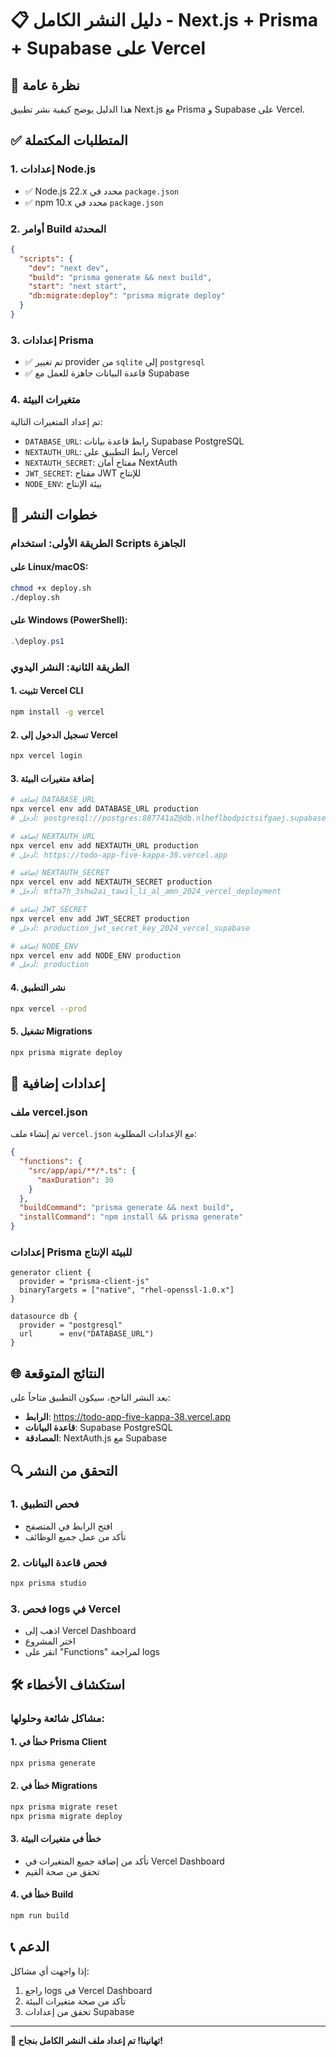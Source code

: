 # 📋 دليل النشر الكامل - Next.js + Prisma + Supabase على Vercel

## 🎯 نظرة عامة
هذا الدليل يوضح كيفية نشر تطبيق Next.js مع Prisma و Supabase على Vercel.

## ✅ المتطلبات المكتملة

### 1. إعدادات Node.js
- ✅ Node.js 22.x محدد في `package.json`
- ✅ npm 10.x محدد في `package.json`

### 2. أوامر Build المحدثة
```json
{
  "scripts": {
    "dev": "next dev",
    "build": "prisma generate && next build",
    "start": "next start",
    "db:migrate:deploy": "prisma migrate deploy"
  }
}
```

### 3. إعدادات Prisma
- ✅ تم تغيير provider من `sqlite` إلى `postgresql`
- ✅ قاعدة البيانات جاهزة للعمل مع Supabase

### 4. متغيرات البيئة
تم إعداد المتغيرات التالية:
- `DATABASE_URL`: رابط قاعدة بيانات Supabase PostgreSQL
- `NEXTAUTH_URL`: رابط التطبيق على Vercel
- `NEXTAUTH_SECRET`: مفتاح أمان NextAuth
- `JWT_SECRET`: مفتاح JWT للإنتاج
- `NODE_ENV`: بيئة الإنتاج

## 🚀 خطوات النشر

### الطريقة الأولى: استخدام Scripts الجاهزة

#### على Linux/macOS:
```bash
chmod +x deploy.sh
./deploy.sh
```

#### على Windows (PowerShell):
```powershell
.\deploy.ps1
```

### الطريقة الثانية: النشر اليدوي

#### 1. تثبيت Vercel CLI
```bash
npm install -g vercel
```

#### 2. تسجيل الدخول إلى Vercel
```bash
npx vercel login
```

#### 3. إضافة متغيرات البيئة
```bash
# إضافة DATABASE_URL
npx vercel env add DATABASE_URL production
# أدخل: postgresql://postgres:887741aZ@db.nlheflbodpictsifgaej.supabase.co:5432/postgres

# إضافة NEXTAUTH_URL
npx vercel env add NEXTAUTH_URL production
# أدخل: https://todo-app-five-kappa-38.vercel.app

# إضافة NEXTAUTH_SECRET
npx vercel env add NEXTAUTH_SECRET production
# أدخل: mfta7h_3shw2ai_tawil_li_al_amn_2024_vercel_deployment

# إضافة JWT_SECRET
npx vercel env add JWT_SECRET production
# أدخل: production_jwt_secret_key_2024_vercel_supabase

# إضافة NODE_ENV
npx vercel env add NODE_ENV production
# أدخل: production
```

#### 4. نشر التطبيق
```bash
npx vercel --prod
```

#### 5. تشغيل Migrations
```bash
npx prisma migrate deploy
```

## 🔧 إعدادات إضافية

### ملف vercel.json
تم إنشاء ملف `vercel.json` مع الإعدادات المطلوبة:
```json
{
  "functions": {
    "src/app/api/**/*.ts": {
      "maxDuration": 30
    }
  },
  "buildCommand": "prisma generate && next build",
  "installCommand": "npm install && prisma generate"
}
```

### إعدادات Prisma للبيئة الإنتاج
```prisma
generator client {
  provider = "prisma-client-js"
  binaryTargets = ["native", "rhel-openssl-1.0.x"]
}

datasource db {
  provider = "postgresql"
  url      = env("DATABASE_URL")
}
```

## 🌐 النتائج المتوقعة

بعد النشر الناجح، سيكون التطبيق متاحاً على:
- **الرابط**: https://todo-app-five-kappa-38.vercel.app
- **قاعدة البيانات**: Supabase PostgreSQL
- **المصادقة**: NextAuth.js مع Supabase

## 🔍 التحقق من النشر

### 1. فحص التطبيق
- افتح الرابط في المتصفح
- تأكد من عمل جميع الوظائف

### 2. فحص قاعدة البيانات
```bash
npx prisma studio
```

### 3. فحص logs في Vercel
- اذهب إلى Vercel Dashboard
- اختر المشروع
- انقر على "Functions" لمراجعة logs

## 🛠️ استكشاف الأخطاء

### مشاكل شائعة وحلولها:

#### 1. خطأ في Prisma Client
```bash
npx prisma generate
```

#### 2. خطأ في Migrations
```bash
npx prisma migrate reset
npx prisma migrate deploy
```

#### 3. خطأ في متغيرات البيئة
- تأكد من إضافة جميع المتغيرات في Vercel Dashboard
- تحقق من صحة القيم

#### 4. خطأ في Build
```bash
npm run build
```

## 📞 الدعم

إذا واجهت أي مشاكل:
1. راجع logs في Vercel Dashboard
2. تأكد من صحة متغيرات البيئة
3. تحقق من إعدادات Supabase

---

**🎉 تهانينا! تم إعداد ملف النشر الكامل بنجاح!**
